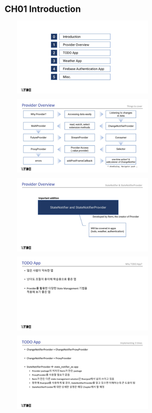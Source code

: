 # CH01 Introduction

<figure><img src="../../.gitbook/assets/image (24) (1).png" alt=""><figcaption></figcaption></figure>



<figure><img src="../../.gitbook/assets/image (15) (1) (1) (2).png" alt=""><figcaption></figcaption></figure>

<figure><img src="../../.gitbook/assets/image (16) (1).png" alt=""><figcaption></figcaption></figure>

<figure><img src="../../.gitbook/assets/image (22) (3) (1).png" alt=""><figcaption></figcaption></figure>

<figure><img src="../../.gitbook/assets/image (23) (2).png" alt=""><figcaption></figcaption></figure>

<figure><img src="https://fistkim101.github.io/images/introduction-page-007.jpg" alt=""><figcaption></figcaption></figure>

<figure><img src="https://fistkim101.github.io/images/introduction-page-008.jpg" alt=""><figcaption></figcaption></figure>

<figure><img src="https://fistkim101.github.io/images/introduction-page-009.jpg" alt=""><figcaption></figcaption></figure>

<figure><img src="https://fistkim101.github.io/images/introduction-page-010.jpg" alt=""><figcaption></figcaption></figure>

<figure><img src="https://fistkim101.github.io/images/introduction-page-011.jpg" alt=""><figcaption></figcaption></figure>

<figure><img src="https://fistkim101.github.io/images/introduction-page-012.jpg" alt=""><figcaption></figcaption></figure>






